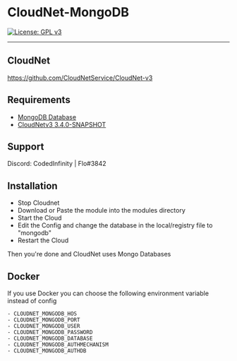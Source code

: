 # CloudNet-MongoDB

[![License: GPL v3](https://img.shields.io/badge/License-GPL%20v3-blue.svg)](LICENSE)

---

## CloudNet

https://github.com/CloudNetService/CloudNet-v3

## Requirements

- [MongoDB Database](https://www.mongodb.com)
- [CloudNetv3 3.4.0-SNAPSHOT](https://github.com/CloudNetService/CloudNet-v3)

## Support

Discord: CodedInfinity | Flo#3842

## Installation

- Stop Cloudnet
- Download or Paste the module into the modules directory
- Start the Cloud
- Edit the Config and change the database in the local/registry file to "mongodb"
- Restart the Cloud

Then you're done and CloudNet uses Mongo Databases

## Docker

If you use Docker you can choose the following environment variable instead of config

    - CLOUDNET_MONGODB_HOS
    - CLOUDNET_MONGODB_PORT
    - CLOUDNET_MONGODB_USER
    - CLOUDNET_MONGODB_PASSWORD
    - CLOUDNET_MONGODB_DATABASE
    - CLOUDNET_MONGODB_AUTHMECHANISM
    - CLOUDNET_MONGODB_AUTHDB
